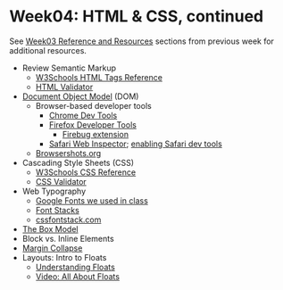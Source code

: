 # Week04: HTML & CSS, continued

See [Week03 Reference and Resources](https://github.com/ICPDesignCode/week03#intro-to-htmlcss) sections from previous week for additional resources.  

* Review Semantic Markup  
  * [W3Schools HTML Tags Reference](http://www.w3schools.com/tags/default.asp)  
  * [HTML Validator](https://validator.w3.org/)  
* [Document Object Model](https://developer.mozilla.org/en-US/docs/Web/API/Document_Object_Model/Introduction) (DOM)  
  * Browser-based developer tools  
    * [Chrome Dev Tools](https://developers.google.com/web/tools/setup/workspace/setup-devtools)  
    * [Firefox Developer Tools](https://developer.mozilla.org/en-US/docs/Tools)
      * [Firebug extension](https://addons.mozilla.org/en-US/firefox/addon/firebug/?src=cb-dl-mostpopular)
    * [Safari Web Inspector](https://developer.apple.com/safari/tools/); [enabling Safari dev tools](https://developer.apple.com/library/safari/documentation/AppleApplications/Conceptual/Safari_Developer_Guide/GettingStarted/GettingStarted.html#//apple_ref/doc/uid/TP40007874-CH2-SW2)
  * [Browsershots.org](http://browsershots.org)
* Cascading Style Sheets (CSS)  
  * [W3Schools CSS Reference](http://www.w3schools.com/css/default.asp)  
  * [CSS Validator](http://jigsaw.w3.org/css-validator/)  
* Web Typography  
  * [Google Fonts we used in class](https://www.google.com/fonts#UsePlace:use/Collection:Playfair+Display:400,400italic,700,700italic,900,900italic|Playfair+Display+SC:400,400italic,700,700italic,900,900italic|Work+Sans:400,100,200,300,500,600,700,800,900)
  * [Font Stacks](http://www.sitepoint.com/eight-definitive-font-stacks/)
  * [cssfontstack.com](http://www.cssfontstack.com)
* [The Box Model](http://www.w3.org/TR/CSS21/box.html)  
* Block vs. Inline Elements  
* [Margin Collapse](https://developer.mozilla.org/en-US/docs/Web/CSS/CSS_Box_Model/Mastering_margin_collapsing)  
* Layouts: Intro to Floats
  * [Understanding Floats](https://css-tricks.com/all-about-floats/)
  * [Video: All About Floats](https://css-tricks.com/video-screencasts/42-all-about-floats-screencast/)
